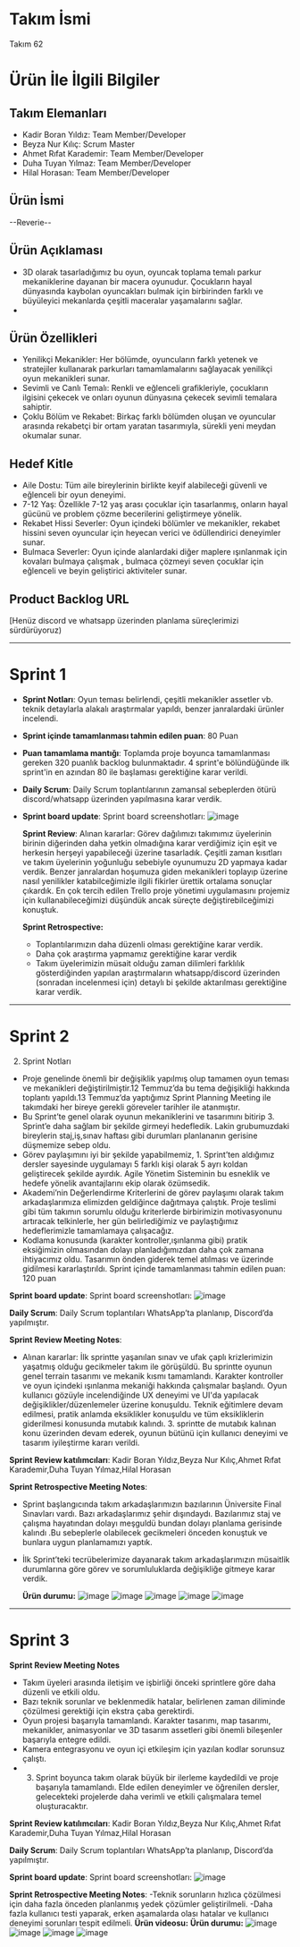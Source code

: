 # **Takım İsmi**

Takım 62

# Ürün İle İlgili Bilgiler

## Takım Elemanları

- Kadir Boran Yıldız: Team Member/Developer
- Beyza Nur Kılıç: Scrum Master
- Ahmet Rıfat Karademir: Team Member/Developer
- Duha Tuyan Yılmaz: Team Member/Developer
- Hilal Horasan: Team Member/Developer

## Ürün İsmi

--Reverie--

## Ürün Açıklaması
- 3D olarak tasarladığımız bu oyun, oyuncak toplama temalı parkur mekaniklerine dayanan bir macera oyunudur. Çocukların hayal dünyasında kaybolan oyuncakları bulmak için birbirinden farklı ve büyüleyici mekanlarda çeşitli maceralar yaşamalarını sağlar.
- 
## Ürün Özellikleri
- Yenilikçi Mekanikler: Her bölümde, oyuncuların farklı yetenek ve stratejiler kullanarak parkurları tamamlamalarını sağlayacak yenilikçi oyun mekanikleri sunar.
- Sevimli ve Canlı Temalı: Renkli ve eğlenceli grafikleriyle, çocukların ilgisini çekecek ve onları oyunun dünyasına çekecek sevimli temalara sahiptir.
- Çoklu Bölüm ve Rekabet: Birkaç farklı bölümden oluşan ve oyuncular arasında rekabetçi bir ortam yaratan tasarımıyla, sürekli yeni meydan okumalar sunar.

## Hedef Kitle
- Aile Dostu: Tüm aile bireylerinin birlikte keyif alabileceği güvenli ve eğlenceli bir oyun deneyimi.
- 7-12 Yaş: Özellikle 7-12 yaş arası çocuklar için tasarlanmış, onların hayal gücünü ve problem çözme becerilerini geliştirmeye yönelik.
- Rekabet Hissi Severler: Oyun içindeki bölümler ve mekanikler, rekabet hissini seven oyuncular için heyecan verici ve ödüllendirici deneyimler sunar.
- Bulmaca Severler: Oyun içinde alanlardaki diğer maplere ışınlanmak için kovaları bulmaya çalışmak , bulmaca çözmeyi seven çocuklar için eğlenceli ve beyin geliştirici aktiviteler sunar.

## Product Backlog URL

[Henüz discord ve whatsapp üzerinden planlama süreçlerimizi sürdürüyoruz)

---

# Sprint 1

- **Sprint Notları**: Oyun teması belirlendi, çeşitli mekanikler assetler vb. teknik detaylarla alakalı araştırmalar yapıldı, benzer janralardaki ürünler incelendi.
- **Sprint içinde tamamlanması tahmin edilen puan**: 80 Puan
- **Puan tamamlama mantığı**: Toplamda proje boyunca tamamlanması gereken 320 puanlık backlog bulunmaktadır. 4 sprint'e bölündüğünde ilk sprint'in en azından 80 ile başlaması gerektiğine karar verildi.
- **Daily Scrum**: Daily Scrum toplantılarının zamansal sebeplerden ötürü discord/whatsapp üzerinden yapılmasına karar verdik.
- **Sprint board update**: Sprint board screenshotları:
  ![image](https://github.com/l4NGEL/googleAkademiBootcamp/assets/91789133/ba6bf0ac-c5b8-46e2-9638-4425ac836596)

  **Sprint Review**: 
Alınan kararlar: Görev dağılımızı takımımız üyelerinin birinin diğerinden daha yetkin olmadığına karar verdiğimiz için eşit ve herkesin herşeyi yapabileceği üzerine tasarladık. Çeşitli zaman kısıtları ve takım üyelerinin yoğunluğu sebebiyle oyunumuzu 2D yapmaya kadar verdik. Benzer janralardan hoşumuza giden mekanikleri toplayıp üzerine nasıl yenilikler katabilceğimizle ilgili fikirler ürettik ortalama sonuçlar çıkardık. En çok tercih edilen Trello proje yönetimi uygulamasını projemiz için kullanabileceğimizi düşündük ancak süreçte değiştirebilceğimizi konuştuk.

  **Sprint Retrospective:**
  - Toplantılarımızın daha düzenli olması gerektiğine karar verdik.
  - Daha çok araştırma yapmamız gerektiğine karar verdik
  - Takım üyelerimizin müsait olduğu zaman dilimleri farklılık gösterdiğinden yapılan araştırmaların whatsapp/discord üzerinden (sonradan incelenmesi için) detaylı bi şekilde aktarılması gerektiğine karar verdik.



---

# Sprint 2
2. Sprint Notları
- Proje genelinde önemli bir değişiklik yapılmış olup tamamen oyun teması ve mekanikleri değiştirilmiştir.12 Temmuz’da bu tema değişikliği hakkında toplantı yapıldı.13 Temmuz’da yaptığımız Sprint Planning Meeting ile takımdaki her bireye gerekli göreveler tarihler ile atanmıştır.
- Bu Sprint’te genel olarak oyunun mekaniklerini ve tasarımını bitirip 3. Sprint’e daha sağlam bir şekilde girmeyi hedefledik. Lakin grubumuzdaki bireylerin staj,iş,sınav haftası gibi durumları planlananın gerisine düşmemize sebep oldu.
- Görev paylaşımını iyi bir şekilde yapabilmemiz, 1. Sprint’ten aldığımız dersler sayesinde uygulamayı 5 farklı kişi olarak 5 ayrı koldan geliştirecek şekilde ayırdık. Agile Yönetim Sisteminin bu esneklik ve hedefe yönelik avantajlarını ekip olarak özümsedik.
- Akademi’nin Değerlendirme Kriterlerini de görev paylaşımı olarak takım arkadaşlarımıza elimizden geldiğince dağıtmaya çalıştık. Proje teslimi gibi tüm takımın sorumlu olduğu kriterlerde birbirimizin motivasyonunu artıracak telkinlerle, her gün belirlediğimiz ve paylaştığımız hedeflerimizle tamamlamaya çalışacağız.
- Kodlama konusunda (karakter kontroller,ışınlanma gibi) pratik eksiğimizin olmasından dolayı planladığımızdan daha çok zamana ihtiyacımız oldu. Tasarımın önden giderek temel atılması ve üzerinde gidilmesi kararlaştırıldı.
Sprint içinde tamamlanması tahmin edilen puan: 120 puan
 
 **Sprint board update**: Sprint board screenshotları:
 ![image](https://github.com/user-attachments/assets/f22d9c5f-e295-499a-a221-235e7ba32352)

 **Daily Scrum**: Daily Scrum toplantıları WhatsApp’ta planlanıp, Discord’da yapılmıştır.

 **Sprint Review Meeting Notes**:
- Alınan kararlar: İlk sprintte yaşanılan sınav ve ufak çaplı krizlerimizin yaşatmış olduğu gecikmeler takım ile görüşüldü. Bu sprintte oyunun genel terrain tasarımı ve mekanik kısmı tamamlandı. Karakter kontroller ve oyun içindeki ışınlanma mekaniği hakkında çalışmalar başlandı. Oyun kullanıcı gözüyle incelendiğinde UX deneyimi ve UI'da yapılacak değişiklikler/düzenlemeler üzerine konuşuldu. Teknik eğitimlere devam edilmesi, pratik anlamda eksiklikler konuşuldu ve tüm eksikliklerin giderilmesi konusunda mutabık kalındı. 3. sprintte de mutabık kalınan konu üzerinden devam ederek, oyunun bütünü için kullanıcı deneyimi ve tasarım iyileştirme kararı verildi.

 **Sprint Review katılımcıları**: Kadir Boran Yıldız,Beyza Nur Kılıç,Ahmet Rıfat Karademir,Duha Tuyan Yılmaz,Hilal Horasan

 **Sprint Retrospective Meeting Notes**:
- Sprint başlangıcında takım arkadaşlarımızın bazılarının Üniversite Final Sınavları vardı. Bazı arkadaşlarımız şehir dışındaydı. Bazılarımız staj ve çalışma hayatından dolayı meşguldü bundan dolayı planlama gerisinde kalındı .Bu sebeplerle olabilecek gecikmeleri önceden konuştuk ve bunlara uygun planlamamızı yaptık.
- İlk Sprint’teki tecrübelerimize dayanarak takım arkadaşlarımızın müsaitlik durumlarına göre görev ve sorumluluklarda değişikliğe gitmeye karar verdik.

  **Ürün durumu:**
  ![image](https://github.com/user-attachments/assets/3633196a-343b-441a-b5d8-ade834cc6587)
  ![image](https://github.com/user-attachments/assets/cb147f80-82ed-4b98-958d-33798585acc6)
  ![image](https://github.com/user-attachments/assets/5bef92c2-ec2d-4113-81ec-3c08744774fc)
  ![image](https://github.com/user-attachments/assets/4bb5229e-3d58-4748-8465-53f6d8b9e7b6)
  ![image](https://github.com/user-attachments/assets/58d1e98f-c2b6-49ea-95a5-2a74a6800a67)






---

# Sprint 3

**Sprint Review Meeting Notes**

- Takım üyeleri arasında iletişim ve işbirliği önceki sprintlere göre daha düzenli ve etkili oldu.
- Bazı teknik sorunlar ve beklenmedik hatalar, belirlenen zaman diliminde çözülmesi gerektiği için ekstra çaba gerektirdi.
- Oyun projesi başarıyla tamamlandı. Karakter tasarımı, map tasarımı, mekanikler, animasyonlar ve 3D tasarım assetleri gibi önemli bileşenler başarıyla entegre edildi.
- Kamera entegrasyonu ve oyun içi etkileşim için yazılan kodlar sorunsuz çalıştı.
- 3. Sprint boyunca takım olarak büyük bir ilerleme kaydedildi ve proje başarıyla tamamlandı. Elde edilen deneyimler ve öğrenilen dersler, gelecekteki projelerde daha verimli ve etkili çalışmalara temel oluşturacaktır.
     
**Sprint Review katılımcıları**: Kadir Boran Yıldız,Beyza Nur Kılıç,Ahmet Rıfat Karademir,Duha Tuyan Yılmaz,Hilal Horasan
  
**Daily Scrum**: Daily Scrum toplantıları WhatsApp’ta planlanıp, Discord’da yapılmıştır.

**Sprint board update**: Sprint board screenshotları:
  ![image](https://github.com/user-attachments/assets/7955d3d8-6ba6-4573-acf2-8aa6477d9fd0)

 **Sprint Retrospective Meeting Notes**:
 -Teknik sorunların hızlıca çözülmesi için daha fazla önceden planlanmış yedek çözümler geliştirilmeli.
 -Daha fazla kullanıcı testi yaparak, erken aşamalarda olası hatalar ve kullanıcı deneyimi sorunları tespit edilmeli.
 **Ürün videosu:**
 **Ürün durumu:**
 ![image](https://github.com/user-attachments/assets/e451f592-c73f-4fbf-a2bf-877e13215c2e)
 ![image](https://github.com/user-attachments/assets/030beae8-ef5f-41bd-a807-623b1a4a8531)
 ![image](https://github.com/user-attachments/assets/c12f6370-4d44-4423-a432-0c77df78c8a1)
![image](https://github.com/user-attachments/assets/2e77b1de-1308-4456-b159-90727490cfd9)



 
